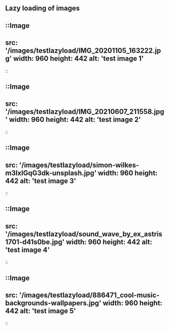 
## Lazy loading of images

::Image
---
src: '/images/testlazyload/IMG_20201105_163222.jpg'
width: 960
height: 442
alt: 'test image 1'
---
::

::Image
---
src: '/images/testlazyload/IMG_20210607_211558.jpg'
width: 960
height: 442
alt: 'test image 2'
---
::

::Image
---
src: '/images/testlazyload/simon-wilkes-m3IxlGqG3dk-unsplash.jpg'
width: 960
height: 442
alt: 'test image 3'
---
::

::Image
---
src: '/images/testlazyload/sound_wave_by_ex_astris1701-d41s0be.jpg'
width: 960
height: 442
alt: 'test image 4'
---
::

::Image
---
src: '/images/testlazyload/886471_cool-music-backgrounds-wallpapers.jpg'
width: 960
height: 442
alt: 'test image 5'
---
::


